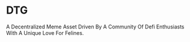 # DTG
A Decentralized Meme Asset Driven By A Community Of Defi Enthusiasts With A Unique Love For Felines.
